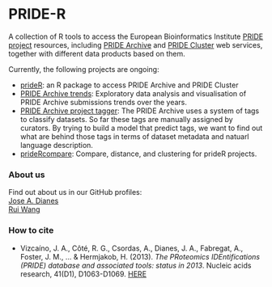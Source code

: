 PRIDE-R
======

A collection of R tools to access the European Bioinformatics Institute [PRIDE project](http://www.ebi.ac.uk/pride) resources, including [PRIDE Archive](http://www.ebi.ac.uk/pride/ws/archive) and [PRIDE Cluster](http://wwwdev.ebi.ac.uk/pride/ws/cluster) web services, together with different data products based on them.  

Currently, the following projects are ongoing:  

* [prideR](http://pride-r.github.io/prideR): an R package to access PRIDE Archive and PRIDE Cluster  
* [PRIDE Archive trends](http://pride-r.github.io/archive-anual-trends): Exploratory data analysis and visualisation of PRIDE Archive submissions trends over the years.   
* [PRIDE Archive project tagger](http://pride-r.github.io/project-tagger/): The PRIDE Archive uses a system of tags to classify datasets. So far these tags are manually assigned by curators. By trying to build a model that predict tags, we want to find out what are behind those tags in terms of dataset metadata and natuarl language description.  
* [prideRcompare](http://pride-r.github.io/prideRcompare): Compare, distance, and clustering for prideR projects.   

### About us   

Find out about us in our GitHub profiles:  
[Jose A. Dianes](https://github.com/jadianes)  
[Rui Wang](https://github.com/ruiwanguk)  

### How to cite

* Vizcaíno, J. A., Côté, R. G., Csordas, A., Dianes, J. A., Fabregat, A., Foster, J. M., ... & Hermjakob, H. (2013). *The PRoteomics IDEntifications (PRIDE) database and associated tools: status in 2013*. Nucleic acids research, 41(D1), D1063-D1069. [HERE](http://www.nature.com/nbt/journal/v32/n3/full/nbt.2839.html)  
